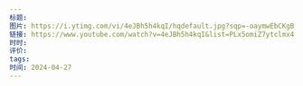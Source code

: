 ```yaml
---
标题: 
图片: https://i.ytimg.com/vi/4eJBh5h4kqI/hqdefault.jpg?sqp=-oaymwEbCKgBEF5IVfKriqkDDggBFQAAiEIYAXABwAEG&rs=AOn4CLCAA10TRPC3eieiHrwOrnjrLnMGdA
链接: https://www.youtube.com/watch?v=4eJBh5h4kqI&list=PLx5omiZ7ytclmx4uOZ5k-0AMR1wlbLY81&index=6&pp=iAQB
时时: 
评价: 
tags: 
时间: 2024-04-27
---
```


